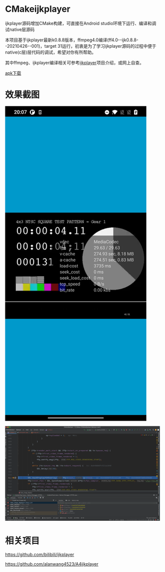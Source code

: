 # CMakeijkplayer
ijkplayer源码增加CMake构建，可直接在Android studio环境下运行、编译和调试native层源码

本项目基于ijkplayer最新k0.8.8版本，ffmpeg4.0编译(ff4.0--ijk0.8.8--20210426--001)，target 31运行，初衷是为了学习ijkplayer源码的过程中便于native(c层)层代码的调试，希望对你有所帮助。

其中ffmpeg、ijkplayer编译相关可参考[ijkplayer](https://github.com/bilibili/ijkplayer)项目介绍，或网上自查。

[apk下载](https://github.com/T-vertex/CMakeijkplayer/blob/main/debug/app-debug.apk)

# 效果截图
![alt](https://github.com/T-vertex/CMakeijkplayer/blob/main/debug/Screenshot_player.jpg)

![alt](https://github.com/T-vertex/CMakeijkplayer/blob/main/debug/WechatIMG524.jpg)

# 相关项目
https://github.com/bilibili/ijkplayer

https://github.com/alanwang4523/A4ijkplayer
